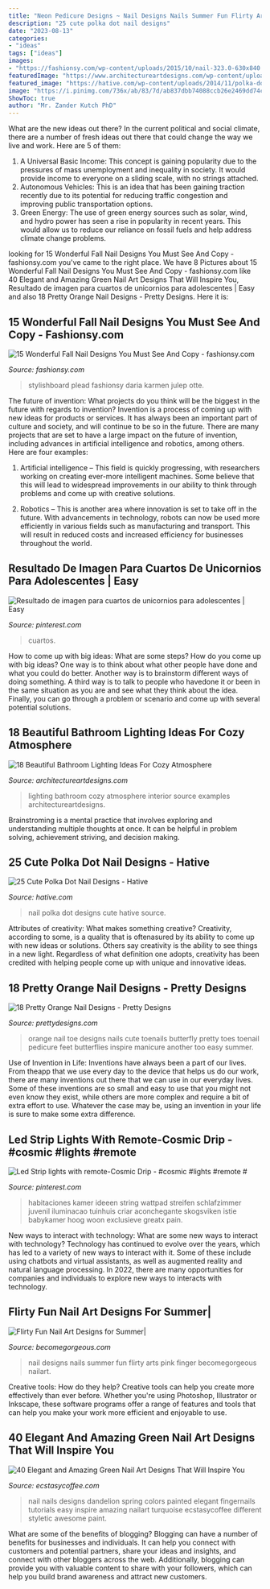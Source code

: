 ```yaml
---
title: "Neon Pedicure Designs ~ Nail Designs Nails Summer Fun Flirty Arts Pink Finger Becomegorgeous Nailart"
description: "25 cute polka dot nail designs"
date: "2023-08-13"
categories:
- "ideas"
tags: ["ideas"]
images:
- "https://fashionsy.com/wp-content/uploads/2015/10/nail-323.0-630x840.jpg"
featuredImage: "https://www.architectureartdesigns.com/wp-content/uploads/2015/03/171.jpg"
featured_image: "https://hative.com/wp-content/uploads/2014/11/polka-dot-nail-designs/12-cute-polka-dot-nail-designs.jpg"
image: "https://i.pinimg.com/736x/ab/83/7d/ab837dbb74088ccb26e2469dd74c5062.jpg"
ShowToc: true
author: "Mr. Zander Kutch PhD"
---
```



What are the new ideas out there?
In the current political and social climate, there are a number of fresh ideas out there that could change the way we live and work. Here are 5 of them: 
1. A Universal Basic Income: This concept is gaining popularity due to the pressures of mass unemployment and inequality in society. It would provide income to everyone on a sliding scale, with no strings attached.
2. Autonomous Vehicles: This is an idea that has been gaining traction recently due to its potential for reducing traffic congestion and improving public transportation options.
3. Green Energy: The use of green energy sources such as solar, wind, and hydro power has seen a rise in popularity in recent years. This would allow us to reduce our reliance on fossil fuels and help address climate change problems.

	

		
looking for 15 Wonderful Fall Nail Designs You Must See And Copy - fashionsy.com you've came to the right place. We have 8 Pictures about 15 Wonderful Fall Nail Designs You Must See And Copy - fashionsy.com like 40 Elegant and Amazing Green Nail Art Designs That Will Inspire You, Resultado de imagen para cuartos de unicornios para adolescentes | Easy and also 18 Pretty Orange Nail Designs - Pretty Designs. Here it is:
		
    
## 15 Wonderful Fall Nail Designs You Must See And Copy - Fashionsy.com

<img loading=lazy src="https://fashionsy.com/wp-content/uploads/2015/10/nail-323.0-630x840.jpg" onerror="this.onerror=null;this.src='https://tse2.mm.bing.net/th?id=OIP.hR-bstSEYY5o--UmfOs68AHaJ4&amp;pid=15.1';" alt="15 Wonderful Fall Nail Designs You Must See And Copy - fashionsy.com">

_Source: fashionsy.com_

>stylishboard plead fashionsy daria karmen julep otte. 

	

The future of invention: What projects do you think will be the biggest in the future with regards to invention?
Invention is a process of coming up with new ideas for products or services. It has always been an important part of culture and society, and will continue to be so in the future. There are many projects that are set to have a large impact on the future of invention, including advances in artificial intelligence and robotics, among others. Here are four examples:
1) Artificial intelligence – This field is quickly progressing, with researchers working on creating ever-more intelligent machines. Some believe that this will lead to widespread improvements in our ability to think through problems and come up with creative solutions.

2) Robotics – This is another area where innovation is set to take off in the future. With advancements in technology, robots can now be used more efficiently in various fields such as manufacturing and transport. This will result in reduced costs and increased efficiency for businesses throughout the world.

    
## Resultado De Imagen Para Cuartos De Unicornios Para Adolescentes | Easy

<img loading=lazy src="https://i.pinimg.com/736x/ab/83/7d/ab837dbb74088ccb26e2469dd74c5062.jpg" onerror="this.onerror=null;this.src='https://tse1.mm.bing.net/th?id=OIP.EO1HQHRPdiMk07E_tMlZ-gHaHY&amp;pid=15.1';" alt="Resultado de imagen para cuartos de unicornios para adolescentes | Easy">

_Source: pinterest.com_

>cuartos. 

	

How to come up with big ideas: What are some steps?
How do you come up with big ideas? One way is to think about what other people have done and what you could do better. Another way is to brainstorm different ways of doing something. A third way is to talk to people who havedone it or been in the same situation as you are and see what they think about the idea. Finally, you can go through a problem or scenario and come up with several potential solutions.

    
## 18 Beautiful Bathroom Lighting Ideas For Cozy Atmosphere

<img loading=lazy src="https://www.architectureartdesigns.com/wp-content/uploads/2015/03/171.jpg" onerror="this.onerror=null;this.src='https://tse3.mm.bing.net/th?id=OIP.83J1ehwRBk1pLQ1PKTwYFQHaGB&amp;pid=15.1';" alt="18 Beautiful Bathroom Lighting Ideas For Cozy Atmosphere">

_Source: architectureartdesigns.com_

>lighting bathroom cozy atmosphere interior source examples architectureartdesigns. 

	

Brainstroming is a mental practice that involves exploring and understanding multiple thoughts at once. It can be helpful in problem solving, achievement striving, and decision making.

    
## 25 Cute Polka Dot Nail Designs - Hative

<img loading=lazy src="https://hative.com/wp-content/uploads/2014/11/polka-dot-nail-designs/12-cute-polka-dot-nail-designs.jpg" onerror="this.onerror=null;this.src='https://tse3.mm.bing.net/th?id=OIP.u8pOF9JS66aPm_xoLEtfXwHaHa&amp;pid=15.1';" alt="25 Cute Polka Dot Nail Designs - Hative">

_Source: hative.com_

>nail polka dot designs cute hative source. 

	

Attributes of creativity: What makes something creative?
Creativity, according to some, is a quality that is oftenasured by its ability to come up with new ideas or solutions. Others say creativity is the ability to see things in a new light. Regardless of what definition one adopts, creativity has been credited with helping people come up with unique and innovative ideas.

    
## 18 Pretty Orange Nail Designs - Pretty Designs

<img loading=lazy src="http://www.prettydesigns.com/wp-content/uploads/2014/08/Orange-Nail-Design-for-Toenails.jpg" onerror="this.onerror=null;this.src='https://tse4.mm.bing.net/th?id=OIP.JsE3cHBFfWvRMwohEjpgVwHaJ7&amp;pid=15.1';" alt="18 Pretty Orange Nail Designs - Pretty Designs">

_Source: prettydesigns.com_

>orange nail toe designs nails cute toenails butterfly pretty toes toenail pedicure feet butterflies inspire manicure another too easy summer. 

	

Use of Invention in Life:
Inventions have always been a part of our lives. From theapp that we use every day to the device that helps us do our work, there are many inventions out there that we can use in our everyday lives. Some of these inventions are so small and easy to use that you might not even know they exist, while others are more complex and require a bit of extra effort to use. Whatever the case may be, using an invention in your life is sure to make some extra difference.

    
## Led Strip Lights With Remote-Cosmic Drip - #cosmic #lights #remote #

<img loading=lazy src="https://i.pinimg.com/736x/bb/d7/ef/bbd7ef48b030b02323d390b41f64aded.jpg" onerror="this.onerror=null;this.src='https://tse1.mm.bing.net/th?id=OIP.eX4KymglzTVOdsv4DVmeSgHaLG&amp;pid=15.1';" alt="Led Strip lights with remote-Cosmic Drip - #cosmic #lights #remote #">

_Source: pinterest.com_

>habitaciones kamer ideeen string wattpad streifen schlafzimmer juvenil iluminacao tuinhuis criar aconchegante skogsviken istie babykamer hoog woon exclusieve greatx pain. 

	

New ways to interact with technology: What are some new ways to interact with technology?
Technology has continued to evolve over the years, which has led to a variety of new ways to interact with it. Some of these include using chatbots and virtual assistants, as well as augmented reality and natural language processing. In 2022, there are many opportunities for companies and individuals to explore new ways to interacts with technology.

    
## Flirty Fun Nail Art Designs For Summer|

<img loading=lazy src="http://static.becomegorgeous.com/img/arts/2012/Jan/22/6529/nails_2012_flirty-2.jpg" onerror="this.onerror=null;this.src='https://tse3.mm.bing.net/th?id=OIP.Txf-CjBFlA152IgYt6xQCAHaJ4&amp;pid=15.1';" alt="Flirty Fun Nail Art Designs for Summer|">

_Source: becomegorgeous.com_

>nail designs nails summer fun flirty arts pink finger becomegorgeous nailart. 

	

Creative tools: How do they help?
Creative tools can help you create more effectively than ever before. Whether you're using Photoshop, Illustrator or Inkscape, these software programs offer a range of features and tools that can help you make your work more efficient and enjoyable to use.

    
## 40 Elegant And Amazing Green Nail Art Designs That Will Inspire You

<img loading=lazy src="https://i0.wp.com/www.ecstasycoffee.com/wp-content/uploads/2016/08/Dandelion-Nail-Art-Design-on-Green-Blue-Bases.jpg" onerror="this.onerror=null;this.src='https://tse1.mm.bing.net/th?id=OIP.s49m1ARuB6fYFIQ2eC074gHaLK&amp;pid=15.1';" alt="40 Elegant and Amazing Green Nail Art Designs That Will Inspire You">

_Source: ecstasycoffee.com_

>nail nails designs dandelion spring colors painted elegant fingernails tutorials easy inspire amazing nailart turquoise ecstasycoffee different styletic awesome paint. 

	

What are some of the benefits of blogging?
Blogging can have a number of benefits for businesses and individuals. It can help you connect with customers and potential partners, share your ideas and insights, and connect with other bloggers across the web. Additionally, blogging can provide you with valuable content to share with your followers, which can help you build brand awareness and attract new customers.

